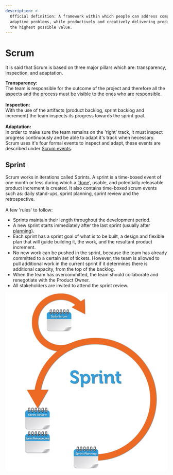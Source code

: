 ```yaml
---
description: >-
  Official definition: A framework within which people can address complex
  adaptive problems, while productively and creatively delivering products of
  the highest possible value.
---
```


# Scrum

It is said that Scrum is based on three major pillars which are: transparency, inspection, and adaptation.

**Transparency:**\
The team is responsible for the outcome of the project and therefore all the aspects and the process must be visible to the ones who are responsible.\
\
**Inspection:**\
With the use of the artifacts (product backlog, sprint backlog and increment) the team inspects its progress towards the sprint goal.\
\
**Adaptation:**\
In order to make sure the team remains on the 'right' track, it must inspect progress continuously and be able to adapt it's track when necessary. Scrum uses it's four formal events to inspect and adapt, these events are described under [Scrum events](key-activities/).

## Sprint

Scrum works in iterations called Sprints. A sprint is a time-boxed event of one month or less during which a ‘[done](workflow-and-tools/definition-of-done.md)’, usable, and potentially releasable product increment is created. It also contains time-boxed scrum events such as: daily stand-ups, sprint planning, sprint review and the retrospective. \
\
A few 'rules' to follow:

* Sprints maintain their length throughout the development period.
* A new sprint starts immediately after the last sprint (usually after [planning](key-activities/sprint-planning.md)).
* Each sprint has a sprint goal of what is to be built, a design and flexible plan that will guide building it, the work, and the resultant product increment.
* No new work can be pushed in the sprint, because the team has already committed to a certain set of tickets. However, the team is allowed to pull additional work in the current sprint if it determines there is additional capacity, from the top of the backlog.
* When the team has overcommitted, the team should collaborate and renegotiate with the Product Owner.
* All stakeholders are invited to attend the sprint review.



![](<../../.gitbook/assets/Screen Shot 2018-09-25 at 10.55.40.png>)
